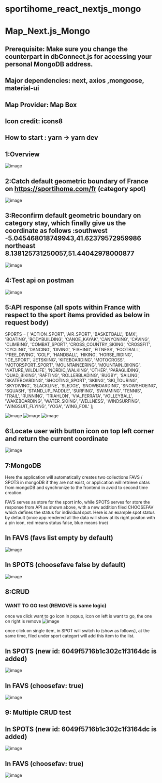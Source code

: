 # sportihome_react_nextjs_mongo

# Map_Next.js_Mongo
 
## Prerequisite: Make sure you change the counterpart in dbConnect.js for accessing your personal MongoDB address.

## Major dependencies: next, axios ,mongoose, material-ui

## Map Provider: Map Box

## Icon credit: icons8

## How to start : yarn -> yarn dev


## 1:Overview
![image](https://github.com/6vvvvvv/Sportihome_React_NextJs_Mongo/blob/master/screenshot/0.jpg)


## 2:Catch default geometric boundary of France on https://sportihome.com/fr (category spot)
![image](https://github.com/6vvvvvv/Sportihome_React_NextJs_Mongo/blob/master/screenshot/1.jpg)



## 3:Reconfirm default geometric boundary on category stay, which finally give us the coordinate as follows :southwest -5.045468018749943,41.62379572959986  northeast 8.138125731250057,51.44042978000877
![image](https://github.com/6vvvvvv/Sportihome_React_NextJs_Mongo/blob/master/screenshot/2.jpg)



## 4:Test api on postman
![image](https://github.com/6vvvvvv/Sportihome_React_NextJs_Mongo/blob/master/screenshot/3.jpg)



## 5:API response (all spots within France with respect to the sport items provided as below in request body)

SPORTS = [
    'ACTION_SPORT',
    'AIR_SPORT',
    'BASKETBALL',
    'BMX',
    'BOATING',
    'BODYBUILDING',
    'CANOE_KAYAK',
    'CANYONING',
    'CAVING',
    'CLIMBING',
    'COMBAT_SPORT',
    'CROSS_COUNTRY_SKIING',
    'CROSSFIT',
    'CYCLING',
    'DANCING',
    'DIVING',
    'FISHING',
    'FITNESS',
    'FOOTBALL',
    'FREE_DIVING',
    'GOLF',
    'HANDBALL',
    'HIKING',
    'HORSE_RIDING',
    'ICE_SPORT',
    'JETSKIING',
    'KITEBOARDING',
    'MOTOCROSS',
    'MOTORSPORT_SPORT',
    'MOUNTAINEERING',
    'MOUNTAIN_BIKING',
    'NATURE_WILDLIFE',
    'NORDIC_WALKING',
    'OTHER',
    'PARAGLIDING',
    'QUAD_BIKING',
    'RAFTING',
    'ROLLERBLADING',
    'RUGBY',
    'SAILING',
    'SKATEBOARDING',
    'SHOOTING_SPORT',
    'SKIING',
    'SKI_TOURING',
    'SKYDIVING',
    'SLACKLINE',
    'SLEDGE',
    'SNOWBOARDING',
    'SNOWSHOEING',
    'SQUASH',
    'STAND_UP_PADDLE',
    'SURFING',
    'SWIMMING',
    'TENNIS',
    'TRAIL',
    'RUNNING',
    'TRIAHLON',
    'VIA_FERRATA',
    'VOLLEYBALL',
    'WAKEBOARDING',
    'WATER_SKIING',
    'WELLNESS',
    'WINDSURFING',
    'WINGSUIT_FLYING',
    'YOGA',
    'WING_FOIL'
];


![image](https://github.com/6vvvvvv/Sportihome_React_NextJs_Mongo/blob/master/screenshot/4.jpg)
![image](https://github.com/6vvvvvv/Sportihome_React_NextJs_Mongo/blob/master/screenshot/5.jpg)
![image](https://github.com/6vvvvvv/Sportihome_React_NextJs_Mongo/blob/master/screenshot/6.jpg)



## 6:Locate user with button icon on top left corner and return the current coordinate
![image](https://github.com/6vvvvvv/Sportihome_React_NextJs_Mongo/blob/master/screenshot/7.jpg)



## 7:MongoDB

Here the application will automatically creates two collections FAVS / SPOTS in mongoDB if they
are not exist, or application will retrieve datas from mongoDB and synchronize to the frontend in 
avoid to second time creation.

FAVS serves as store for the sport info, while 
SPOTS serves for store the response from API as shown above, with a new addition filed CHOOSEFAV which 
defines the <want to go> status for individual spot.
Here is an example spot status by default (once app rendered all the data will show at its right positon
with a pin icon, red means <want to go> status false, blue means true)
 
## In FAVS  (favs list empty by default)
![image](https://github.com/6vvvvvv/Sportihome_React_NextJs_Mongo/blob/master/screenshot/8.jpg)
 
## In SPOTS (choosefave false by default)
![image](https://github.com/6vvvvvv/Sportihome_React_NextJs_Mongo/blob/master/screenshot/9.jpg)
 

## 8:CRUD
### WANT TO GO test (REMOVE is same logic)
once we click want to go icon in popup, icon on left is want to go, the one on right is remove
![image](https://github.com/6vvvvvv/Sportihome_React_NextJs_Mongo/blob/master/screenshot/14.jpg)

once click <want to go> on single item, <choosefav> in SPOT will switch to <true>(show as follows),
at the same time, filed <favs> under sport categort <TRAIL> will add this item to the list.
 
## In SPOTS  (new id: 6049f5716b1c302c1f3164dc is added)
![image](https://github.com/6vvvvvv/Sportihome_React_NextJs_Mongo/blob/master/screenshot/10.jpg)

## In FAVS  (choosefav: true)
![image](https://github.com/6vvvvvv/Sportihome_React_NextJs_Mongo/blob/master/screenshot/11.jpg)


## 9: Multiple CRUD test
## In SPOTS  (new id: 6049f5716b1c302c1f3164dc is added)
![image](https://github.com/6vvvvvv/Sportihome_React_NextJs_Mongo/blob/master/screenshot/13.jpg)

## In FAVS  (choosefav: true)
![image](https://github.com/6vvvvvv/Sportihome_React_NextJs_Mongo/blob/master/screenshot/12.jpg)




